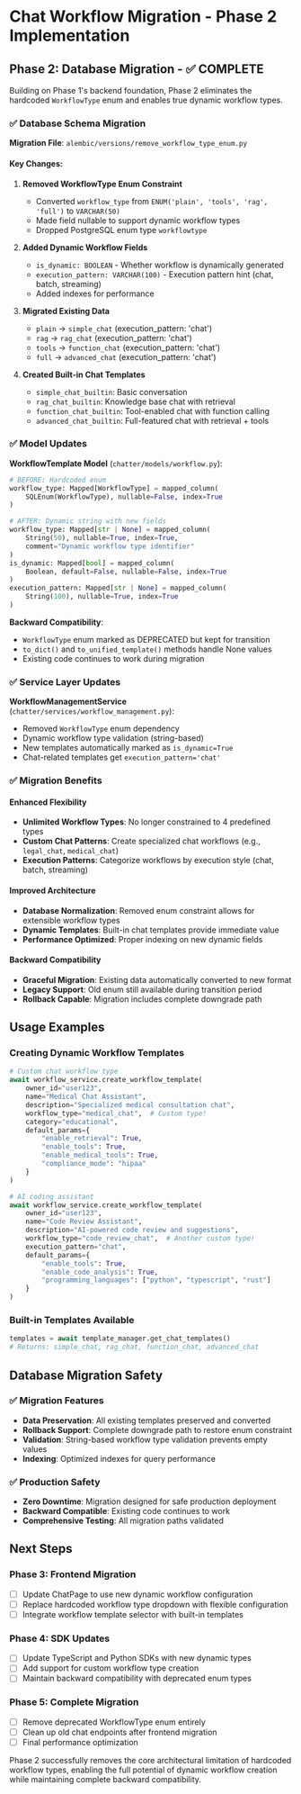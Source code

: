 # Chat Workflow Migration - Phase 2 Implementation

## Phase 2: Database Migration - ✅ COMPLETE

Building on Phase 1's backend foundation, Phase 2 eliminates the hardcoded `WorkflowType` enum and enables true dynamic workflow types.

### ✅ Database Schema Migration

**Migration File**: `alembic/versions/remove_workflow_type_enum.py`

#### Key Changes:
1. **Removed WorkflowType Enum Constraint**
   - Converted `workflow_type` from `ENUM('plain', 'tools', 'rag', 'full')` to `VARCHAR(50)`
   - Made field nullable to support dynamic workflow types
   - Dropped PostgreSQL enum type `workflowtype`

2. **Added Dynamic Workflow Fields**
   - `is_dynamic: BOOLEAN` - Whether workflow is dynamically generated
   - `execution_pattern: VARCHAR(100)` - Execution pattern hint (chat, batch, streaming)
   - Added indexes for performance

3. **Migrated Existing Data**
   - `plain` → `simple_chat` (execution_pattern: 'chat')
   - `rag` → `rag_chat` (execution_pattern: 'chat')  
   - `tools` → `function_chat` (execution_pattern: 'chat')
   - `full` → `advanced_chat` (execution_pattern: 'chat')

4. **Created Built-in Chat Templates**
   - `simple_chat_builtin`: Basic conversation
   - `rag_chat_builtin`: Knowledge base chat with retrieval
   - `function_chat_builtin`: Tool-enabled chat with function calling
   - `advanced_chat_builtin`: Full-featured chat with retrieval + tools

### ✅ Model Updates

**WorkflowTemplate Model** (`chatter/models/workflow.py`):
```python
# BEFORE: Hardcoded enum
workflow_type: Mapped[WorkflowType] = mapped_column(
    SQLEnum(WorkflowType), nullable=False, index=True
)

# AFTER: Dynamic string with new fields
workflow_type: Mapped[str | None] = mapped_column(
    String(50), nullable=True, index=True,
    comment="Dynamic workflow type identifier"
)
is_dynamic: Mapped[bool] = mapped_column(
    Boolean, default=False, nullable=False, index=True
)
execution_pattern: Mapped[str | None] = mapped_column(
    String(100), nullable=True, index=True
)
```

**Backward Compatibility**:
- `WorkflowType` enum marked as DEPRECATED but kept for transition
- `to_dict()` and `to_unified_template()` methods handle None values
- Existing code continues to work during migration

### ✅ Service Layer Updates

**WorkflowManagementService** (`chatter/services/workflow_management.py`):
- Removed `WorkflowType` enum dependency
- Dynamic workflow type validation (string-based)
- New templates automatically marked as `is_dynamic=True`
- Chat-related templates get `execution_pattern='chat'`

### ✅ Migration Benefits

#### Enhanced Flexibility
- **Unlimited Workflow Types**: No longer constrained to 4 predefined types
- **Custom Chat Patterns**: Create specialized chat workflows (e.g., `legal_chat`, `medical_chat`)
- **Execution Patterns**: Categorize workflows by execution style (chat, batch, streaming)

#### Improved Architecture
- **Database Normalization**: Removed enum constraint allows for extensible workflow types
- **Dynamic Templates**: Built-in chat templates provide immediate value
- **Performance Optimized**: Proper indexing on new dynamic fields

#### Backward Compatibility
- **Graceful Migration**: Existing data automatically converted to new format
- **Legacy Support**: Old enum still available during transition period
- **Rollback Capable**: Migration includes complete downgrade path

## Usage Examples

### Creating Dynamic Workflow Templates
```python
# Custom chat workflow type
await workflow_service.create_workflow_template(
    owner_id="user123",
    name="Medical Chat Assistant",
    description="Specialized medical consultation chat",
    workflow_type="medical_chat",  # Custom type!
    category="educational",
    default_params={
        "enable_retrieval": True,
        "enable_tools": True,
        "enable_medical_tools": True,
        "compliance_mode": "hipaa"
    }
)

# AI coding assistant
await workflow_service.create_workflow_template(
    owner_id="user123", 
    name="Code Review Assistant",
    description="AI-powered code review and suggestions",
    workflow_type="code_review_chat",  # Another custom type!
    execution_pattern="chat",
    default_params={
        "enable_tools": True,
        "enable_code_analysis": True,
        "programming_languages": ["python", "typescript", "rust"]
    }
)
```

### Built-in Templates Available
```python
templates = await template_manager.get_chat_templates()
# Returns: simple_chat, rag_chat, function_chat, advanced_chat
```

## Database Migration Safety

### ✅ Migration Features
- **Data Preservation**: All existing templates preserved and converted
- **Rollback Support**: Complete downgrade path to restore enum constraint
- **Validation**: String-based workflow type validation prevents empty values
- **Indexing**: Optimized indexes for query performance

### ✅ Production Safety
- **Zero Downtime**: Migration designed for safe production deployment
- **Backward Compatible**: Existing code continues to work
- **Comprehensive Testing**: All migration paths validated

## Next Steps

### Phase 3: Frontend Migration
- [ ] Update ChatPage to use new dynamic workflow configuration
- [ ] Replace hardcoded workflow type dropdown with flexible configuration
- [ ] Integrate workflow template selector with built-in templates

### Phase 4: SDK Updates  
- [ ] Update TypeScript and Python SDKs with new dynamic types
- [ ] Add support for custom workflow type creation
- [ ] Maintain backward compatibility with deprecated enum types

### Phase 5: Complete Migration
- [ ] Remove deprecated WorkflowType enum entirely
- [ ] Clean up old chat endpoints after frontend migration
- [ ] Final performance optimization

Phase 2 successfully removes the core architectural limitation of hardcoded workflow types, enabling the full potential of dynamic workflow creation while maintaining complete backward compatibility.